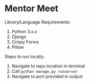 # Mentor Meet

Library/Language Requirements:
1. Python 3.x.x
2. Django
3. Crispy Forms
4. Pillow

Steps to run locally:
1. Navigate to repo location in terminal
2. Call `python manage.py runserver`
3. Navigate to port provided in output

